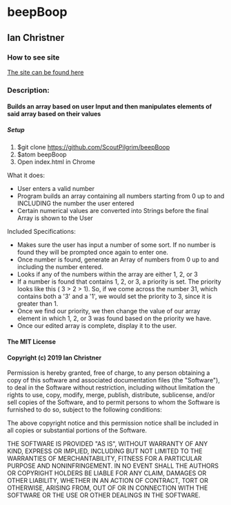 # beepBoop
## Ian Christner

### How to see site

[The site can be found here](https://scoutpilgrim.github.io/beepBoop/)

### Description:

#### Builds an array based on user Input and then manipulates elements of said array based on their values
##### Setup
1. $git clone https://github.com/ScoutPilgrim/beepBoop
2. $atom beepBoop
3. Open index.html in Chrome

What it does:
* User enters a valid number
* Program builds an array containing all numbers starting from 0 up to and INCLUDING the number the user entered
* Certain numerical values are converted into Strings before the final Array is shown to the User

Included Specifications:
* Makes sure the user has input a number of some sort. If no number is found they will be prompted once again to enter one.
* Once number is found, generate an Array of numbers from 0 up to and including the number entered.
* Looks if any of the numbers within the array are either 1, 2, or 3
* If a number is found that contains 1, 2, or 3, a priority is set. The priority looks like this ( 3 > 2 > 1). So, if we come across the number 31, which contains both a '3' and a '1', we would set the priority to 3, since it is greater than 1.
* Once we find our priority, we then change the value of our array element in which 1, 2, or 3 was found based on the priority we have.
* Once our edited array is complete, display it to the user.

#### The MIT License

#### Copyright (c) 2019 Ian Christner

Permission is hereby granted, free of charge,
to any person obtaining a copy of this software and
associated documentation files (the "Software"), to
deal in the Software without restriction, including
without limitation the rights to use, copy, modify,
merge, publish, distribute, sublicense, and/or sell
copies of the Software, and to permit persons to whom
the Software is furnished to do so,
subject to the following conditions:

The above copyright notice and this permission notice
shall be included in all copies or substantial portions of the Software.

THE SOFTWARE IS PROVIDED "AS IS", WITHOUT WARRANTY OF ANY KIND,
EXPRESS OR IMPLIED, INCLUDING BUT NOT LIMITED TO THE WARRANTIES
OF MERCHANTABILITY, FITNESS FOR A PARTICULAR PURPOSE AND NONINFRINGEMENT.
IN NO EVENT SHALL THE AUTHORS OR COPYRIGHT HOLDERS BE LIABLE FOR
ANY CLAIM, DAMAGES OR OTHER LIABILITY, WHETHER IN AN ACTION OF CONTRACT,
TORT OR OTHERWISE, ARISING FROM, OUT OF OR IN CONNECTION WITH THE
SOFTWARE OR THE USE OR OTHER DEALINGS IN THE SOFTWARE.
